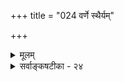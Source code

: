 +++
title = "024 वर्णे स्थैर्यम्"

+++
<details><summary>मूलम्</summary>

वर्णे स्थैर्यं विरुद्धान्वयविरहवति प्रत्यभिज्ञा नियच्छेत्तैव्र्यादिव्यञ्जकस्थं भ्रमवशघटितं तत्र कल्प्येत दिग्वत् ।  
एकाक्षग्राह्यसंवित्प्रतिनियतिरपि ह्यञ्जनादाविव स्याद्व्यक्त्या स्यात् कार्यताधीर्यदि न निगदितो नैगमैरस्य नाशः ॥ २४ ॥
</details>

<details><summary>सर्वाङ्कषटीका - २४</summary>

एवं शब्दविचारं परिसमाप्य, शब्दविशेषस्य वर्णस्य विचारे प्रथमं तन्नित्यत्वं विमृशति - वर्ण इत्यादि । **विरुद्धान्वयविरहवति** = तीव्रत्वमन्दत्वादिविरुद्धधर्मसंबन्धरहिते **वर्णे** = विशुद्धे वर्णे **स्थैर्यम्** = नित्यत्वम् **प्रत्यभिज्ञा** = ' स एवायं गकारः' इत्यादिप्रत्यभिज्ञा **नियच्छेत्** = स्थापयेत् । तीव्रत्वादीनां का गतिः ? इत्यत्र – तैक्र्यादि - तीव्रत्वमन्दत्वादिकम् **व्यञ्जकस्थम्** = वर्णव्यञ्जकवायुगतम् **भ्रमवशघटितम्** = भ्रमवशात्कल्पितं सत् **तत्र** = वर्णेषु **दिग्वत्** = प्राच्यादिदिग्वत् **कल्प्येत** = आरोप्येत । 'तीव्रो घकारः, मन्दो गकारः' इत्यादौ वर्णाभिव्यञ्जके वायौ वर्तमाना तीव्रता मन्दता वा, तत्संयुक्ते वर्णे आरोप्यते, 'प्राच्यां शब्दः श्रूयते' इतिवत् । अत एव घकारादीनां महाप्राणा इति, गकारादीनाम् अल्पप्राणा इति संज्ञा । प्राणो हि वायुविशेषः । अधिकप्राणव्यापारे घकारः, अल्पप्राणव्यापारे गकारः इति प्रत्यक्षसिद्धमेव । एवञ्च तीव्रत्वादीनामभिव्यञ्जकवायुगतत्वात् ' स एवायं गकारः' इति प्रत्यभिज्ञा वर्णानां स्थिरत्वं साधयेदेव । वर्णव्यवहारस्य त्रैकालिकत्वात् स्थिरत्वं चैतत् नित्यत्वे पर्यवस्यतीति वर्णा नित्याः । ननु यदि वर्णा नित्याः, वायुना अभिव्यज्यन्त इत्युच्यते, तदा घटदर्शनायारोपितो दीपः घटं यथा प्रकाशयति, तथैव तत्रस्थं पटमपि प्रकाशयत्येवेति दर्शनात्, एकेन्द्रियग्राह्याणामेकत्रस्थितानामेकाभिव्यङ्ग्यत्वदर्शनात् वायुना सर्वेऽपि वर्णा युगपदेवाभिव्यज्येरन्, अभिव्यञ्जकस्य एकत्वादिति चेत्, तत्राह - **एकाक्षग्राह्यसंवित्प्रतिनियतिरपि** = 

T 

I 

716 



385. 

ध्वन्यात्मा वायुभेदः श्रुतिविषयतयाऽपाठि तौतातिताद्यैः 

[ ध्वनिरपि शब्द एव न वायुः ] 2 

तद्वत् पञ्चाशदेते समकरणतया वर्णिताः किं न वर्णाः । तैक्र्यादिर्वर्णधर्मो नियत इति यथादर्शनं स्थापनीयम् 

स्पर्शादौ चैवमिष्टं; तदिह न सुलभा द्रव्यता नित्यता च ॥25॥ 

वस्तूनाम 

एकेनैवेन्द्रियेण ग्राह्याणामपि **संविदः** = ज्ञानस्य **प्रतिनियतिरपि** = उक्तव्यवस्थापि – अञ्जनादाविव हि **स्यात्** = निधिदर्शकाञ्जनं निधिमेव प्रदर्शयेत्, न पिशाचादीनीतिवत्, व्यञ्जकसामग्र्यां सूक्ष्मतारतम्यात् स्यात् । वायुः सर्ववर्णव्यञ्जकोऽपि तत्र सूक्ष्मतारतम्यात् एकेनैव सर्वाक्षराभिव्यक्तिर्न भवेत् । अनुभवसिद्धं खलु कवर्गस्य कण्ठादभिव्यञ्जनेऽपि ककारगकारयोरुच्चारणे तारतम्यम् । तद्वत् वायावपि तारतम्यं सूक्ष्मं वर्तत एवेति युगपत्सर्ववर्णाभिव्यक्तिर्न भवति । ननु 'ककार उत्पन्नः, गकारो नष्टः' इत्याद्यनुभवात्, कथं नित्यत्वं वर्णानामित्यत्र – **कार्यताधीः** = वर्णानामुत्पन्नत्वज्ञानमपि **व्यक्त्या** = अभिव्यक्त्या स्यात् । 'नूतनोऽयं कूपः कृतः” इतिवत्, कूपः खलु आकाशदेशः । स पूर्वमेवासीत्, आवरणानां मृदामपनयनादभिव्यज्यते, तद्वत् । यदि **न** = इति चेन्न । यतः **अस्य** = वर्णस्य नाशः **नैगमैः** = वेदवाक्यैरेव **निगदितः** = स्पष्टमुक्तः । ' यतो वा इमानि भूतानि जायन्ते' इत्यादिना सर्वस्यापि ब्रह्मकार्यत्वात्, वेदानामपि कार्यत्वमावश्यकम् । अतो वर्णा न नित्याः । अधिकमग्रे ( 26 ) वक्ष्यते ॥ २४ ॥
</details>
